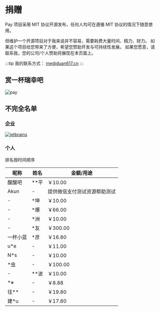 # 捐赠

Pay 项目采用 MIT 协议开源发布，任何人均可在遵循 MIT 协议的情况下随意使用。

但维护一个开源项目对于我来说并不容易，需要耗费大量时间、精力、财力。
如果这个项目给您带来了方便，希望您赞助开发与可持续性发展。
如果您愿意，请联系我，您的公司/个人赞助将展现在本页面上。

:::tip
我的联系方式： me@duan617.cn
:::

## 赏一杯瑞幸吧

![pay](/images/pay.jpg)


## 不完全名单

### 企业

[![jetbrains](/images/jetbrains.png)](https://www.jetbrains.com/)

### 个人

排名按时间顺序

| 昵称 | 姓名 | 金额/用途 |
| ---- | ---- | --------- |
| 醒醒吧 | **平  |   ￥10.00    |
| Akun |  - |  提供微信支付测试资源帮助测试 |
|   -   |  *坤  |  ￥10.00 |
|   -   |  *爆  |  ￥66.00 |
|   -   |  *洲  |  ￥10.00 |
|   -   |  *友  |  ￥300.00 |
|   一杯小蓝   |  *彦  |  ￥16.80 |
|   u*e   |  -  |  ￥11.00 |
|   N*s   |  -  |  ￥10.00 |
|   *虫   |  -  |  ￥100.00 |
|   -   |  **波 |  ￥10.00 |
|   *※   |  - |  ￥8.88 |
|   往**   |  - |  ￥19.80 |
|   建*u   |  - |  ￥17.60 |
